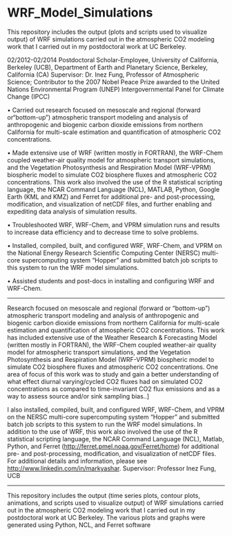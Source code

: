 # WRF_Model_Simulations
This repository includes the output (plots and scripts used to visualize output) of WRF simulations carried out in the atmospheric 
CO2 modeling work that I carried out in my postdoctoral work at UC Berkeley.

02/2012-02/2014
Postdoctoral Scholar-Employee, University of California, Berkeley (UCB), Department of Earth and Planetary Science, 
Berkeley, California (CA)
Supervisor: Dr. Inez Fung, Professor of Atmospheric Science; Contributor to the 2007 Nobel Peace Prize awarded to 
the United Nations Environmental Program (UNEP) Intergovernmental Panel for Climate Change (IPCC)

•	Carried out research focused on mesoscale and regional (forward or“bottom-up”) atmospheric 
transport modeling and analysis of anthropogenic and biogenic carbon dioxide emissions from northern California for multi-scale 
estimation and quantification of atmospheric CO2 concentrations.

•	Made extensive use of WRF (written mostly in FORTRAN), the WRF-Chem coupled weather-air quality model for atmospheric transport 
simulations, and the Vegetation Photosynthesis and Respiration Model (WRF-VPRM) biospheric model to simulate CO2 biosphere fluxes 
and atmospheric CO2 concentrations. This work also involved the use of the R statistical scripting language, 
the NCAR Command Language (NCL), MATLAB, Python, Google Earth (KML and KMZ) and Ferret for additional pre- and 
post-processing, modification, and visualization of netCDF files, and further enabling and expediting data analysis of simulation results.

•	Troubleshooted WRF, WRF-Chem, and VPRM simulation runs and results to increase data efficiency and to decrease time to solve problems.

•	Installed, compiled, built, and configured WRF, WRF-Chem, and VPRM on the National Energy Research Scientific Computing Center 
(NERSC) multi-core supercomputing system “Hopper” and submitted batch job scripts to this system to run the WRF model simulations.

•	Assisted students and post-docs in installing and configuring WRF and WRF-Chem.

---------------

Research focused on mesoscale and regional (forward or “bottom-up”) atmospheric transport modeling and analysis of anthropogenic and biogenic carbon dioxide emissions from northern California for multi-scale estimation and quantification of atmospheric CO2 concentrations. This work has included extensive use of the Weather Research & Forecasting Model (written mostly in FORTRAN), the WRF-Chem coupled weather-air quality model for atmospheric transport simulations, and the Vegetation Photosynthesis and Respiration Model (WRF-VPRM) biospheric model to simulate CO2 biosphere fluxes and atmospheric CO2 concentrations. One area of focus of this work was to study and gain a better understanding of what effect diurnal varying/cycled CO2 fluxes had on simulated CO2 concentrations as compared to time-invariant CO2 flux emissions and as a way to assess source and/or sink sampling bias..]

 I also installed, compiled, built, and configured WRF, WRF-Chem, and VPRM on the NERSC multi-core supercomputing system “Hopper” and submitted batch job scripts to this system to run the WRF model simulations. In addition to the use of WRF, this work also involved the use of the R statistical scripting language, the NCAR Command Language (NCL), Matlab, Python, and Ferret (http://ferret.pmel.noaa.gov/Ferret/home) for additional pre- and post-processing, modification, and visualization of netCDF files. For additional details and information, please see http://www.linkedin.com/in/markyashar. 
Supervisor: Professor Inez Fung, UCB

---------------

This repository includes the output (time series plots, contour plots, animations, and scripts used to visualize output) of WRF simulations carried out in the atmospheric CO2 modeling work that I carried out in my postdoctoral work at UC Berkeley. The various
plots and graphs were generated using Python, NCL, and Ferret software


